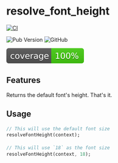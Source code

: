 # resolve_font_height

[![CI](https://github.com/zippa-pizza/resolve_font_height/actions/workflows/ci.yml/badge.svg)](https://github.com/zippa-pizza/resolve_font_height/actions/workflows/ci.yml)

![Pub Version](https://img.shields.io/pub/v/resolve_font_height)
![GitHub](https://img.shields.io/github/license/zippa-pizza/resolve_font_height)

![Coverage](https://github.com/zippa-pizza/resolve_font_height/raw/main/coverage_badge.svg)

## Features

Returns the default font's height. That's it.

## Usage

```dart
// This will use the default font size
resolveFontHeight(context);

// This will use `18` as the font size
resolveFontHeight(context, 18);
```
